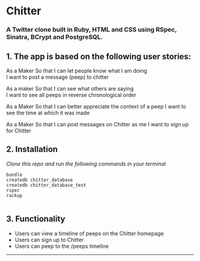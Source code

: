 # Chitter

### A Twitter clone built in Ruby, HTML and CSS using RSpec, Sinatra, BCrypt and PostgreSQL.

## 1. The app is based on the following user stories:


As a Maker
So that I can let people know what I am doing  
I want to post a message (peep) to chitter

As a maker
So that I can see what others are saying  
I want to see all peeps in reverse chronological order

As a Maker
So that I can better appreciate the context of a peep
I want to see the time at which it was made

As a Maker
So that I can post messages on Chitter as me
I want to sign up for Chitter

## 2. Installation

_Clone this repo and run the following commands in your terminal_

```
bundle
createdb chitter_database
createdb chitter_database_test
rspec
rackup


```

## 3. Functionality

- Users can view a timeline of peeps on the Chitter homepage
- Users can sign up to Chitter
- Users can peep to the /peeps timeline


<!-- BEGIN GENERATED SECTION DO NOT EDIT -->

---


<!-- END GENERATED SECTION DO NOT EDIT -->

